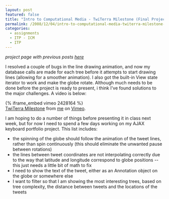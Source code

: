 ```yaml
---
layout: post
featured: false
title: "Intro to Computational Media - TwiTerra Milestone (Final Project Progress)"
permalink: /2008/12/04/intro-to-computational-media-twiterra-milestone-final-project-progress/
categories:
  - assignments
  - ITP - ICM
  - ITP
---
```

*project page with previous posts [here][1]*

I resolved a couple of bugs in the line drawing animation, and now my database calls are made for each tree before it attempts to start drawing lines (allowing for a smoother animation). I also got the built-in View state iterator to work and make the globe rotate. Although much needs to be done before the project is ready to present, i think I've found solutions to the major challenges. A video is below:

{% iframe_embed vimeo 2428164 %}  
[TwiTerra Milestone][2] from [me][3] on [Vimeo][4].

I am hoping to do a number of things before presenting it in class next week, but for now I need to spend a few days working on my AJAX keyboard portfolio project. This list includes:

 * the spinning of the globe should follow the animation of the tweet lines, rather than spin continuously (this should eliminate the unwanted pause between rotations)
 * the lines between tweet coordinates are not interpolating correctly due to the way that latitude and longitude correspond to globe positions -- this just needs a little bit of math to fix
 * I need to show the text of the tweet, either as an Annotation object on the globe or somewhere else
 * I want to filter so that I am showing the most interesting trees, based on tree complexity, the distance between tweets and the locations of the tweets

 [1]: /twiterra/
 [2]: http://vimeo.com/2428164
 [3]: http://vimeo.com/user574059
 [4]: http://vimeo.com
